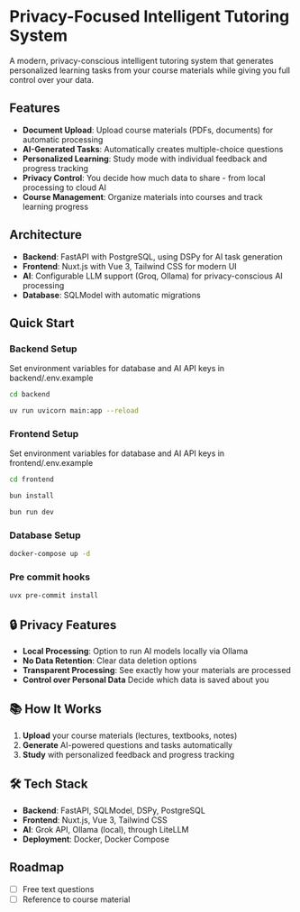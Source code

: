 # Privacy-Focused Intelligent Tutoring System

A modern, privacy-conscious intelligent tutoring system that generates personalized learning tasks from your course materials while giving you full control over your data.

## Features

- **Document Upload**: Upload course materials (PDFs, documents) for automatic processing
- **AI-Generated Tasks**: Automatically creates multiple-choice questions
- **Personalized Learning**: Study mode with individual feedback and progress tracking
- **Privacy Control**: You decide how much data to share - from local processing to cloud AI
- **Course Management**: Organize materials into courses and track learning progress

## Architecture

- **Backend**: FastAPI with PostgreSQL, using DSPy for AI task generation
- **Frontend**: Nuxt.js with Vue 3, Tailwind CSS for modern UI
- **AI**: Configurable LLM support (Groq, Ollama) for privacy-conscious AI processing
- **Database**: SQLModel with automatic migrations

## Quick Start

### Backend Setup

Set environment variables for database and AI API keys in backend/.env.example

```bash
cd backend

uv run uvicorn main:app --reload
```

### Frontend Setup

Set environment variables for database and AI API keys in frontend/.env.example

```bash
cd frontend

bun install

bun run dev
```

### Database Setup

```bash
docker-compose up -d
```

### Pre commit hooks

```bash
uvx pre-commit install
```

## 🔒 Privacy Features

- **Local Processing**: Option to run AI models locally via Ollama
- **No Data Retention**: Clear data deletion options
- **Transparent Processing**: See exactly how your materials are processed
- **Control over Personal Data** Decide which data is saved about you

## 📚 How It Works

1. **Upload** your course materials (lectures, textbooks, notes)
2. **Generate** AI-powered questions and tasks automatically
3. **Study** with personalized feedback and progress tracking

## 🛠️ Tech Stack

- **Backend**: FastAPI, SQLModel, DSPy, PostgreSQL
- **Frontend**: Nuxt.js, Vue 3, Tailwind CSS
- **AI**: Grok API, Ollama (local), through LiteLLM
- **Deployment**: Docker, Docker Compose

## Roadmap

- [ ] Free text questions
- [ ] Reference to course material
